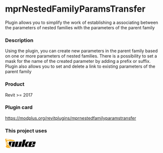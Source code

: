 # mprNestedFamilyParamsTransfer
Plugin allows you to simplify the work of establishing a associating between the parameters of nested families with the parameters of the parent family
### Description ###
Using the plugin, you can create new parameters in the parent family based on one or more parameters of nested families. There is a possibility to set a mask for the name of the created parameter by adding a prefix or suffix. Plugin also allows you to set and delete a link to existing parameters of the parent family
### Product ###
Revit >= 2017
### Plugin card ###
https://modplus.org/revitplugins/mprnestedfamilyparamstransfer
### This project uses

[<img align="left" src="https://raw.githubusercontent.com/ModPlus-Software/Documentation/master/Images/nuke-logo-small.png" />](https://nuke.build/)
